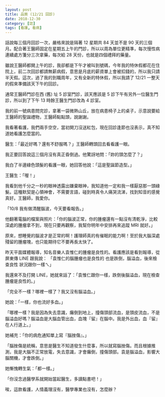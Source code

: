 ```yaml
---
layout: post
title: 品質 (12/21 回診)
date: 2018-12-30
category: [誌]
tags: [看護, 看病]
---
```



話說每三個月回診一次，嚴格來說是隔著 12 星期共 84 天並不是 90 天的三個月。配合著王醫師固定在星期五上午的門診，所以以周為單位更精準，每次慢性病連續處方箋分三次拿藥，每次給 28 天份，也就是四個禮拜的藥量。

<!--more-->

雖說王醫師都開上午的診，我卻都是下午才被叫到號碼，今年我的特休假都花在住院上，前二次回診都請無薪病假，意思是月底的薪資單上會被扣錢的，所以我只請半天假。這次，過了我的到職周年，又有全新的特休假，所以我請了 12/21 一整天的假來準備該天下午的回診。

 通常王醫師門診在西 (舊) 址 5 診室門診，該天應該是 5 診下午有另外一位醫生門診，所以到了下午 13 時餘王醫生門診改為 4 診室。

我的前一號病患問完診，拿著一袋微熱山丘，放在病患椅子上的桌子，示意說要給王醫師的聖誕禮物，王醫師點點頭，說謝謝。

我看著看護，我們兩手空空，當初開刀沒送紅包，現在回診逢節也沒表示，真不知道她看護怎麼當的。

醫生：「最近好嗎？還有不舒服嗎？」王醫師轉頭回去看看護一眼。

我正要回答說這三個月沒有真正昏倒過。他驚訝地問：「妳的頭怎麼了？」

我白了半邊綠色頭髮的看護一眼，她回答他說：「這是聖誕節造型。」

王醫生：「喔！」

我看到他千分之一秒的眼神透露出嫌棄眼神，我知道他一定和我一樣厭惡那一頭綠髮。這種默契是心領神會，不需要言語，碰到時真令人痛哭流涕，找到知音的感覺真好。王醫師，我愛你。

「10/8 我有做清醒腦波，今天要看報告。」

他翻著電腦的檔案與照片：「你的腦波正常，你的腫瘤還有一點沒有清乾淨，比較深處的腫瘤拿不到，現在只要再觀察，我幫你明年中安排再來追蹤 MRI 就好。」

原來，想睡覺的腦波才是正常的啊！護理師真的有催眠的能力啊！至於我大腦深處殘留的腫瘤塊，也只能期待它不要再長太快了。

昨天平面媒體報導，知名音樂人袁惟仁的腫瘤是良性的。看護應該是看到報導，從屏東傳 LINE 跟我說：
 「袁惟仁的腦腫瘤也是良性的
 也是跌倒，腦溢血，後來檢查良性
 狀況跟你一樣ㄟ」

我還來不及打開 LINE，她就來話了：「袁惟仁跟你一樣，跌倒後腦溢血，現在檢查腫瘤是良性的。」

「完全不一樣？哪裡一樣了？我又沒有腦溢血。」

她說：「一樣，你也流好多血。」

「哪裡一樣？我是因為失去意識，癱倒到地上，撞傷頭部流血，是頭皮流血，不是腦溢血好嗎？腦溢血是大腦血管出血，血塊『留』在腦中。我是外出血，血『留』在人行道上。」

她補充：「你的病危通知單上寫『腦挫傷』。」

「腦挫傷是統稱，意思是醫生不知道發生什麼事，所以就寫腦挫傷。而且根據推測，我是大腦不正常放電，失去意識，才會癱倒，撞傷頭部。袁是腦溢血，影響大腦關機，才會跌倒。」

她慚愧轉生氣：「都一樣。」

「你沒念過醫學系就開始當起醫生，多讀點書吧！」

唉，這款看護，人情義理沒有，醫學專業也沒有，怎麼辦？
